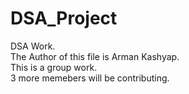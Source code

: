 # DSA_Project
DSA Work.
<br>
The Author of this file is Arman Kashyap.
<br>
This is a group work.<br>
3 more memebers will be contributing.
